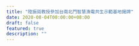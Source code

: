 ```yaml
---
title: "陸振崗教授參加台南北門智慧漁電共生示範基地揭牌"
date: 2020-08-04T00:00:00+08:00
draft: false
featured: true
description: ""
---
```


<script>
window.location = "https://www.secjie.com.tw/newsview_4582.html"
</script>


